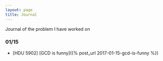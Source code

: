 ```yaml
---
layout: page
title: Journal
---
```


<p class="message">
Journal of the problem I have worked on
</p>

### 01/15
* [HDU 5902] [GCD is funny]({% post_url  2017-01-15-gcd-is-funny %})
